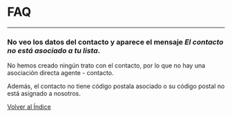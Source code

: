 # FAQ

---

### No veo los datos del contacto y aparece el mensaje _El contacto no está asociado a tu lista_.

No hemos creado ningún trato con el contacto, por lo que no hay una asociación directa agente - contacto.

Además, el contacto no tiene código postala asociado o su código postal no está asignado a nosotros.


[Volver al Índice](./index.md)